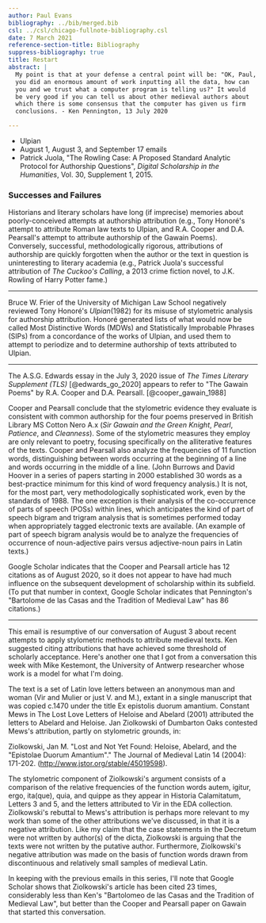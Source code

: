 ```yaml
---
author: Paul Evans
bibliography: ../bib/merged.bib
csl: ../csl/chicago-fullnote-bibliography.csl
date: 7 March 2021
reference-section-title: Bibliography
suppress-bibliography: true
title: Restart
abstract: |
  My point is that at your defense a central point will be: "OK, Paul,
  you did an enormous amount of work inputting all the data, how can
  you and we trust what a computer program is telling us?" It would
  be very good if you can tell us about other medieval authors about
  which there is some consensus that the computer has given us firm
  conclusions. - Ken Pennington, 13 July 2020

---
```

+ Ulpian
+ August 1, August 3, and September 17 emails
+ Patrick Juola, "The Rowling Case: A Proposed Standard Analytic
Protocol for Authorship Questions", *Digital Scholarship in the
Humanities*, Vol. 30, Supplement 1, 2015.

### Successes and Failures

Historians and literary scholars have long (if imprecise) memories
about poorly-conceived attempts at authorship attribution (e.g.,
Tony Honoré's attempt to attribute Roman law texts to Ulpian, and R.A.
Cooper and D.A. Pearsall's attempt to attribute authorship of the
Gawain Poems). Conversely, successful, methodologically rigorous,
attributions of authorship are quickly forgotten when the author
or the text in question is uninteresting to literary academia (e.g.,
Patrick Juola's successful attribution of *The Cuckoo's Calling*,
a 2013 crime fiction novel, to J.K. Rowling of Harry Potter fame.)

---

Bruce W. Frier of the University of Michigan Law School negatively
reviewed Tony Honoré's *Ulpian*(1982) for its misuse of stylometric
analysis for authorship attribution. Honoré generated lists of what
would now be called Most Distinctive Words (MDWs) and Statistically
Improbable Phrases (SIPs) from a concordance of the works of Ulpian,
and used them to attempt to periodize and to determine authorship
of texts attributed to Ulpian.

---

The A.S.G. Edwards essay in the July 3, 2020 issue of *The Times
Literary Supplement (TLS)* [@edwards_go_2020] appears to refer to
"The Gawain Poems" by R.A. Cooper and D.A. Pearsall. [@cooper_gawain_1988]

Cooper and Pearsall conclude that the stylometric evidence they
evaluate is consistent with common authorship for the four poems
preserved in British Library MS Cotton Nero A.x (*Sir Gawain and
the Green Knight*, *Pearl*, *Patience*, and *Cleanness*). Some of
the stylometric measures they employ are only relevant to poetry,
focusing specifically on the alliterative features of the texts.
Cooper and Pearsall also analyze the frequencies of 11 function
words, distinguishing between words occurring at the beginning of
a line and words occurring in the middle of a line. (John Burrows
and David Hoover in a series of papers starting in 2000 established
30 words as a best-practice minimum for this kind of word frequency
analysis.) It is not, for the most part, very methodologically
sophisticated work, even by the standards of 1988. The one exception
is their analysis of the co-occurrence of parts of speech (POSs)
within lines, which anticipates the kind of part of speech bigram
and trigram analysis that is sometimes performed today when
appropriately tagged electronic texts are available. (An example
of part of speech bigram analysis would be to analyze the frequencies
of occurrence of noun-adjective pairs versus adjective-noun pairs
in Latin texts.)

Google Scholar indicates that the Cooper and Pearsall article has
12 citations as of August 2020, so it does not appear to have had
much influence on the subsequent development of scholarship within
its subfield. (To put that number in context, Google Scholar indicates
that Pennington's "Bartolome de las Casas and the Tradition of
Medieval Law" has 86 citations.)

---

This email is resumptive of our conversation of August 3 about
recent attempts to apply stylometric methods to attribute medieval
texts. Ken suggested citing attributions that have achieved some
threshold of scholarly acceptance. Here's another one that I got
from a conversation this week with Mike Kestemont, the University
of Antwerp researcher whose work is a model for what I'm doing.

The text is a set of Latin love letters between an anonymous man
and woman (Vir and Mulier or just V. and M.), extant in a single
manuscript that was copied c.1470 under the title Ex epistolis
duorum amantium. Constant Mews in The Lost Love Letters of Heloise
and Abelard (2001) attributed the letters to Abelard and Heloise.
Jan Ziolkowski of Dumbarton Oaks contested Mews's attribution,
partly on stylometric grounds, in:

Ziolkowski, Jan M. "Lost and Not Yet Found: Heloise, Abelard, and
the "Epistolae Duorum Amantium"." The Journal of Medieval Latin 14
(2004): 171-202. (http://www.jstor.org/stable/45019598).

The stylometric component of Ziolkowski's argument consists of a
comparison of the relative frequencies of the function words autem,
igitur, ergo, ita(que), quia, and quippe as they appear in Historia
Calamitatum, Letters 3 and 5, and the letters attributed to Vir in
the EDA collection. Ziolkowski's rebuttal to Mews's attribution is
perhaps more relevant to my work than some of the other attributions
we've discussed, in that it is a negative attribution. Like my claim
that the case statements in the Decretum were not written by author(s)
of the dicta, Ziolkowski is arguing that the texts were not written
by the putative author. Furthermore, Ziolkowski's negative attribution
was made on the basis of function words drawn from discontinuous
and relatively small samples of medieval Latin.

In keeping with the previous emails in this series, I'll note that
Google Scholar shows that Ziolkowski's article has been cited 23
times, considerably less than Ken's "Bartolomeo de las Casas and
the Tradition of Medieval Law", but better than the Cooper and
Pearsall paper on Gawain that started this conversation.

